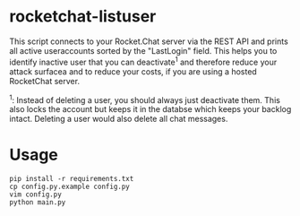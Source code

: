 # rocketchat-listuser

This script connects to your Rocket.Chat server via the REST API and prints all active useraccounts sorted by the "LastLogin" field.
This helps you to identify inactive user that you can deactivate<sup>1</sup> and therefore reduce your attack surfacea and to reduce your costs,
if you are using a hosted RocketChat server.

<sup>1</sup>: Instead of deleting a user, you should always just deactivate them.
    This also locks the account but keeps it in the databse which keeps your backlog intact.
    Deleting a user would also delete all chat messages.

# Usage
```
pip install -r requirements.txt
cp config.py.example config.py
vim config.py
python main.py
```

